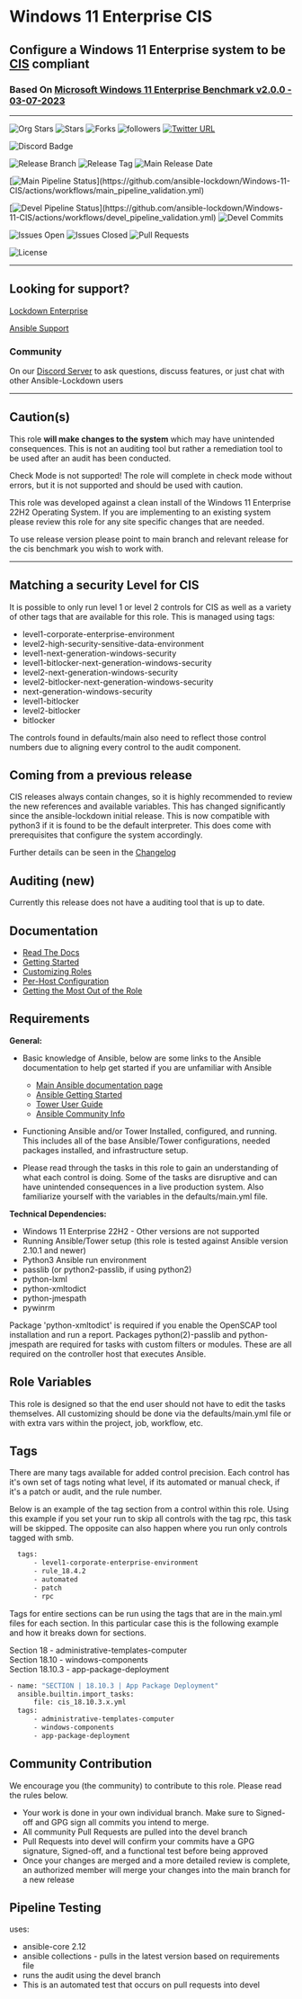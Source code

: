 # Windows 11 Enterprise CIS

## Configure a Windows 11 Enterprise system to be [CIS](https://www.cisecurity.org/cis-benchmarks/) compliant

### Based On [ Microsoft Windows 11 Enterprise Benchmark v2.0.0 - 03-07-2023 ](https://www.cisecurity.org/cis-benchmarks/)

---

![Org Stars](https://img.shields.io/github/stars/ansible-lockdown?label=Org%20Stars&style=social)
![Stars](https://img.shields.io/github/stars/ansible-lockdown/Windows-11-CIS?label=Repo%20Stars&style=social)
![Forks](https://img.shields.io/github/forks/ansible-lockdown/Windows-11-CIS?style=social)
![followers](https://img.shields.io/github/followers/ansible-lockdown?style=social)
[![Twitter URL](https://img.shields.io/twitter/url/https/twitter.com/AnsibleLockdown.svg?style=social&label=Follow%20%40AnsibleLockdown)](https://twitter.com/AnsibleLockdown)

<!-- ![Ansible Galaxy Quality](https://img.shields.io/ansible/quality/56324?label=Quality&&logo=ansible) -->
![Discord Badge](https://img.shields.io/discord/925818806838919229?logo=discord)

![Release Branch](https://img.shields.io/badge/Release%20Branch-Main-brightgreen)
![Release Tag](https://img.shields.io/github/v/tag/ansible-lockdown/Windows-11-CIS?label=Release%20Tag&&color=success)
![Main Release Date](https://img.shields.io/github/release-date/ansible-lockdown/Windows-11-CIS?label=Release%20Date)

[![Main Pipeline Status](https://github.com/ansible-lockdown/Windows-11-CIS/actions/workflows/main_pipeline_validation.yml/badge.svg?)](https://github.com/ansible-lockdown/Windows-11-CIS/actions/workflows/main_pipeline_validation.yml)

[![Devel Pipeline Status](https://github.com/ansible-lockdown/Windows-11-CIS/actions/workflows/devel_pipeline_validation.yml/badge.svg?)](https://github.com/ansible-lockdown/Windows-11-CIS/actions/workflows/devel_pipeline_validation.yml)
![Devel Commits](https://img.shields.io/github/commit-activity/m/ansible-lockdown/Windows-11-CIS/devel?color=dark%20green&label=Devel%20Branch%20Commits)

![Issues Open](https://img.shields.io/github/issues-raw/ansible-lockdown/Windows-11-CIS?label=Open%20Issues)
![Issues Closed](https://img.shields.io/github/issues-closed-raw/ansible-lockdown/Windows-11-CIS?label=Closed%20Issues&&color=success)
![Pull Requests](https://img.shields.io/github/issues-pr/ansible-lockdown/Windows-11-CIS?label=Pull%20Requests)

![License](https://img.shields.io/github/license/ansible-lockdown/Windows-11-CIS?label=License)

---

## Looking for support?

[Lockdown Enterprise](https://www.lockdownenterprise.com#GH_AL_WINDOWS_11_cis)

[Ansible Support](https://www.mindpointgroup.com/cybersecurity-products/ansible-counselor#GH_AL_WINDOWS_11_cis)

### Community

On our [Discord Server](https://www.lockdownenterprise.com/discord) to ask questions, discuss features, or just chat with other Ansible-Lockdown users

---

## Caution(s)

This role **will make changes to the system** which may have unintended consequences. This is not an auditing tool but rather a remediation tool to be used after an audit has been conducted.

Check Mode is not supported! The role will complete in check mode without errors, but it is not supported and should be used with caution.

This role was developed against a clean install of the Windows 11 Enterprise 22H2 Operating System. If you are implementing to an existing system please review this role for any site specific changes that are needed.

To use release version please point to main branch and relevant release for the cis benchmark you wish to work with.

---

## Matching a security Level for CIS

It is possible to only run level 1 or level 2 controls for CIS as well as a variety of other tags that are available for this role.
This is managed using tags:

- level1-corporate-enterprise-environment
- level2-high-security-sensitive-data-environment
- level1-next-generation-windows-security
- level1-bitlocker-next-generation-windows-security
- level2-next-generation-windows-security
- level2-bitlocker-next-generation-windows-security
- next-generation-windows-security
- level1-bitlocker
- level2-bitlocker
- bitlocker

The controls found in defaults/main also need to reflect those control numbers due to aligning every control to the audit component.

## Coming from a previous release

CIS releases always contain changes, so it is highly recommended to review the new references and available variables. This has changed significantly since the ansible-lockdown initial release.
This is now compatible with python3 if it is found to be the default interpreter. This does come with prerequisites that configure the system accordingly.

Further details can be seen in the [Changelog](./ChangeLog.md)

## Auditing (new)

Currently this release does not have a auditing tool that is up to date.

## Documentation

- [Read The Docs](https://ansible-lockdown.readthedocs.io/en/latest/)
- [Getting Started](https://www.lockdownenterprise.com/docs/getting-started-with-lockdown#GH_AL_WINDOWS_11_cis)
- [Customizing Roles](https://www.lockdownenterprise.com/docs/customizing-lockdown-enterprise#GH_AL_WINDOWS_11_cis)
- [Per-Host Configuration](https://www.lockdownenterprise.com/docs/per-host-lockdown-enterprise-configuration#GH_AL_WINDOWS_11_cis)
- [Getting the Most Out of the Role](https://www.lockdownenterprise.com/docs/get-the-most-out-of-lockdown-enterprise#GH_AL_WINDOWS_11_cis)

## Requirements

**General:**

- Basic knowledge of Ansible, below are some links to the Ansible documentation to help get started if you are unfamiliar with Ansible

  - [Main Ansible documentation page](https://docs.ansible.com)
  - [Ansible Getting Started](https://docs.ansible.com/ansible/latest/user_guide/intro_getting_started.html)
  - [Tower User Guide](https://docs.ansible.com/ansible-tower/latest/html/userguide/index.html)
  - [Ansible Community Info](https://docs.ansible.com/ansible/latest/community/index.html)
- Functioning Ansible and/or Tower Installed, configured, and running. This includes all of the base Ansible/Tower configurations, needed packages installed, and infrastructure setup.
- Please read through the tasks in this role to gain an understanding of what each control is doing. Some of the tasks are disruptive and can have unintended consequences in a live production system. Also familiarize yourself with the variables in the defaults/main.yml file.

**Technical Dependencies:**

- Windows 11 Enterprise 22H2 - Other versions are not supported
- Running Ansible/Tower setup (this role is tested against Ansible version 2.10.1 and newer)
- Python3 Ansible run environment
- passlib (or python2-passlib, if using python2)
- python-lxml
- python-xmltodict
- python-jmespath
- pywinrm

Package 'python-xmltodict' is required if you enable the OpenSCAP tool installation and run a report. Packages python(2)-passlib and python-jmespath are required for tasks with custom filters or modules. These are all required on the controller host that executes Ansible.

## Role Variables

This role is designed so that the end user should not have to edit the tasks themselves. All customizing should be done via the defaults/main.yml file or with extra vars within the project, job, workflow, etc.

## Tags

There are many tags available for added control precision. Each control has it's own set of tags noting what level, if its automated or manual check, if it's a patch or audit, and the rule number.

Below is an example of the tag section from a control within this role. Using this example if you set your run to skip all controls with the tag rpc, this task will be skipped. The opposite can also happen where you run only controls tagged with smb.

```sh
  tags:
      - level1-corporate-enterprise-environment
      - rule_18.4.2
      - automated
      - patch
      - rpc
```
Tags for entire sections can be run using the tags that are in the main.yml files for each section.  In this particular case this is the following example and how it breaks down for sections.

Section 18 - administrative-templates-computer <br>
Section 18.10 - windows-components <br>
Section 18.10.3 - app-package-deployment

```sh
- name: "SECTION | 18.10.3 | App Package Deployment"
  ansible.builtin.import_tasks:
      file: cis_18.10.3.x.yml
  tags:
      - administrative-templates-computer
      - windows-components
      - app-package-deployment
```

## Community Contribution

We encourage you (the community) to contribute to this role. Please read the rules below.

- Your work is done in your own individual branch. Make sure to Signed-off and GPG sign all commits you intend to merge.
- All community Pull Requests are pulled into the devel branch
- Pull Requests into devel will confirm your commits have a GPG signature, Signed-off, and a functional test before being approved
- Once your changes are merged and a more detailed review is complete, an authorized member will merge your changes into the main branch for a new release

## Pipeline Testing

uses:

- ansible-core 2.12
- ansible collections - pulls in the latest version based on requirements file
- runs the audit using the devel branch
- This is an automated test that occurs on pull requests into devel
